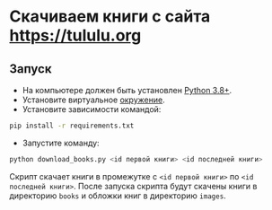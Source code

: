 # Скачиваем книги с сайта https://tululu.org

## Запуск

- На компьютере должен быть установлен [Python 3.8+](https://www.python.org).
- Установите виртуальное [окружение](https://docs.python.org/3/tutorial/venv.html).
- Установите зависимости командой:
``` bash
pip install -r requirements.txt
```
- Запустите команду:
```bash
python download_books.py <id первой книги> <id последней книги>
```

Скрипт скачает книги в промежутке с `<id первой книги>` по `<id последней книги>`.
После запуска скрипта будут скачены книги в директорию `books` и обложки книг в директорию `images`.
